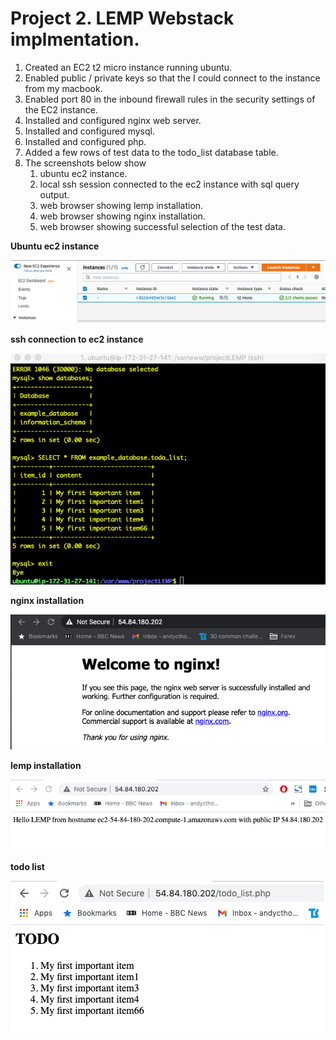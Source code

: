 # Project 2. LEMP Webstack implmentation.

1. Created an EC2 t2 micro instance running ubuntu.
2. Enabled public / private keys so that the I could connect to the instance from my macbook.
3. Enabled port 80 in the inbound firewall rules in the security settings of the EC2 instance.
4. Installed and configured nginx web server.
5. Installed and configured mysql.
6. Installed and configured php.
7. Added a few rows of test data to the todo_list database table.
8. The screenshots below show
   1.  ubuntu ec2 instance.
   2. local ssh  session connected to the ec2 instance with sql query output.
   3. web browser showing lemp installation.
   4. web browser showing nginx installation.
   5. web browser showing successful selection of the test data.

**Ubuntu ec2 instance**

![](ec2instance.jpg)

**ssh connection to ec2 instance**

![](sshConnection.jpg)

**nginx installation**

![](nginx.jpg)

**lemp installation**

![](lemp.jpg)

**todo list**

![](todo.jpg)
